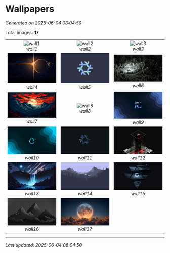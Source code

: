 # Wallpapers

*Generated on 2025-06-04 08:04:50*

Total images: **17**

<table>
  <tr>
    <td align="center" width="300px">
      <img src="wall1.png" width="300px" alt="wall1"><br>
      <em>wall1</em>
    </td>
    <td align="center" width="300px">
      <img src="wall2.jpg" width="300px" alt="wall2"><br>
      <em>wall2</em>
    </td>
    <td align="center" width="300px">
      <img src="wall3.png" width="300px" alt="wall3"><br>
      <em>wall3</em>
    </td>
  </tr>
  <tr>
    <td align="center" width="300px">
      <img src="wall4.jpg" width="300px" alt="wall4"><br>
      <em>wall4</em>
    </td>
    <td align="center" width="300px">
      <img src="wall5.png" width="300px" alt="wall5"><br>
      <em>wall5</em>
    </td>
    <td align="center" width="300px">
      <img src="wall6.jpg" width="300px" alt="wall6"><br>
      <em>wall6</em>
    </td>
  </tr>
  <tr>
    <td align="center" width="300px">
      <img src="wall7.png" width="300px" alt="wall7"><br>
      <em>wall7</em>
    </td>
    <td align="center" width="300px">
      <img src="wall8.png" width="300px" alt="wall8"><br>
      <em>wall8</em>
    </td>
    <td align="center" width="300px">
      <img src="wall9.png" width="300px" alt="wall9"><br>
      <em>wall9</em>
    </td>
  </tr>
  <tr>
    <td align="center" width="300px">
      <img src="wall10.png" width="300px" alt="wall10"><br>
      <em>wall10</em>
    </td>
    <td align="center" width="300px">
      <img src="wall11.png" width="300px" alt="wall11"><br>
      <em>wall11</em>
    </td>
    <td align="center" width="300px">
      <img src="wall12.jpg" width="300px" alt="wall12"><br>
      <em>wall12</em>
    </td>
  </tr>
  <tr>
    <td align="center" width="300px">
      <img src="wall13.jpg" width="300px" alt="wall13"><br>
      <em>wall13</em>
    </td>
    <td align="center" width="300px">
      <img src="wall14.png" width="300px" alt="wall14"><br>
      <em>wall14</em>
    </td>
    <td align="center" width="300px">
      <img src="wall15.png" width="300px" alt="wall15"><br>
      <em>wall15</em>
    </td>
  </tr>
  <tr>
    <td align="center" width="300px">
      <img src="wall16.jpg" width="300px" alt="wall16"><br>
      <em>wall16</em>
    </td>
    <td align="center" width="300px">
      <img src="wall17.jpg" width="300px" alt="wall17"><br>
      <em>wall17</em>
    </td>
  </tr>
</table>

---
*Last updated: 2025-06-04 08:04:50*
